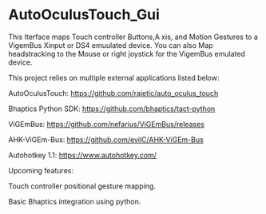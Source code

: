# AutoOculusTouch_Gui
This Iterface maps Touch controller Buttons,A xis, and Motion Gestures to a VigemBus Xinput or DS4 emuulated device.  You can also Map headstracking to the Mouse or right joystick for the VigemBus emulated device.  

This project relies on multiple external applications listed below:

AutoOculusTouch:  https://github.com/rajetic/auto_oculus_touch

Bhaptics Python SDK: https://github.com/bhaptics/tact-python

ViGEmBus: https://github.com/nefarius/ViGEmBus/releases

AHK-ViGEm-Bus: https://github.com/evilC/AHK-ViGEm-Bus

Autohotkey 1.1: https://www.autohotkey.com/


Upcoming features: 

Touch controller positional gesture mapping. 

Basic Bhaptics integration using python.  




